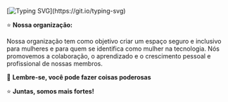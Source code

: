 [![Typing SVG](https://readme-typing-svg.herokuapp.com/?color=800080&size=40&center=true&vCenter=true&width=1000&lines=⭐+Bem+vindas!+⭐;)](https://git.io/typing-svg)


⭐ **Nossa organização:**

Nossa organização tem como objetivo criar um espaço seguro e inclusivo para mulheres e para quem se identifica como mulher na tecnologia. Nós promovemos a colaboração, o aprendizado e o crescimento pessoal e profissional de nossas membros.

🧙 **Lembre-se, você pode fazer coisas poderosas**

⭐ **Juntas, somos mais fortes!**

